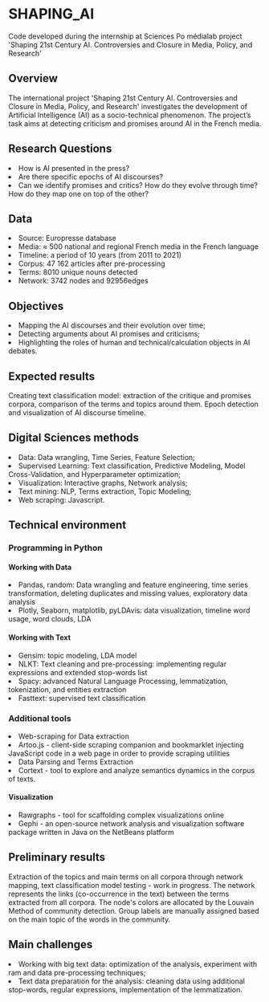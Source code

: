 # SHAPING_AI
Code developed during the internship at Sciences Po médialab project 'Shaping 21st Century AI. Controversies and Closure in Media, Policy, and Research'

## Overview
The international project 'Shaping 21st Century AI. Controversies and Closure in Media, Policy, and Research' investigates the development of Artificial Intelligence (AI) as a socio-technical phenomenon. The project’s task aims at detecting criticism and promises around AI in the French media.

## Research Questions 
<li>How is AI presented in the press?
<li>Are there specific epochs of AI discourses?
<li>Can we identify promises and critics? How do they evolve through time? How do they map one on top of the other?

## Data
<li>Source: Europresse database
<li>Media: ≈ 500 national and regional French media in the French language 
<li>Timeline: a period of 10 years (from 2011 to 2021)
<li>Corpus: 47 162 articles after pre-processing
<li>Terms: 8010 unique nouns detected
<li>Network: 3742 nodes and 92956edges

## Objectives 
<li>Mapping the AI discourses and their evolution over time;
<li>Detecting arguments about AI promises and criticisms;
<li>Highlighting the roles of human and technical/calculation objects in AI debates.

## Expected results
Creating text classification model: extraction of the critique and promises corpora, comparison of the terms and topics around them. Epoch detection and visualization of AI discourse timeline.

## Digital Sciences methods
<li>Data: Data wrangling, Time Series, Feature Selection;
<li>Supervised Learning: Text classification, Predictive Modeling, Model Cross-Validation, and Hyperparameter optimization;
<li>Visualization: Interactive graphs, Network analysis;
<li>Text mining: NLP, Terms extraction, Topic Modeling;
<li>Web scraping: Javascript.

## Technical environment
### Programming in Python
#### Working with Data
<li>Pandas, random: Data wrangling and feature engineering, time series transformation, deleting duplicates and missing values, exploratory data analysis <li>Plotly, Seaborn, matplotlib, pyLDAvis: data visualization, timeline word usage, word clouds, LDA 

#### Working with Text
<li>Gensim: topic modeling, LDA model
<li>NLKT: Text cleaning and pre-processing: implementing regular expressions and extended stop-words list
<li>Spacy: advanced Natural Language Processing, lemmatization, tokenization, and entities extraction
<li>Fasttext: supervised text classification

### Additional tools
<li>Web-scraping for Data extraction
<li>Artoo.js - client-side scraping companion and bookmarklet injecting JavaScript code in a web page in order to provide scraping utilities
<li>Data Parsing and Terms Extraction
<li>Cortext - tool to explore and analyze semantics dynamics in the corpus of texts.

#### Visualization
<li>Rawgraphs - tool for scaffolding complex visualizations online
<li>Gephi - an open-source network analysis and visualization software package written in Java on the NetBeans platform
  
## Preliminary results
Extraction of the topics and main terms on all corpora through network mapping, text classification model testing - work in progress.
The network represents the links (co-occurrence in the text) between the terms extracted from all corpora. The node's colors are allocated by the Louvain Method of community detection. Group labels are manually assigned based on the main topic of the words in the community.

   
## Main challenges
<li>Working with big text data: optimization of the analysis, experiment with ram and data pre-processing techniques;
<li>Text data preparation for the analysis: cleaning data using additional stop-words, regular expressions, implementation of the lemmatization.

